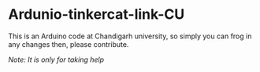 # Ardunio-tinkercat-link-CU
This is an Arduino code at Chandigarh university, so simply you can frog in any changes then, please contribute. 

*Note: It is only for taking help*
